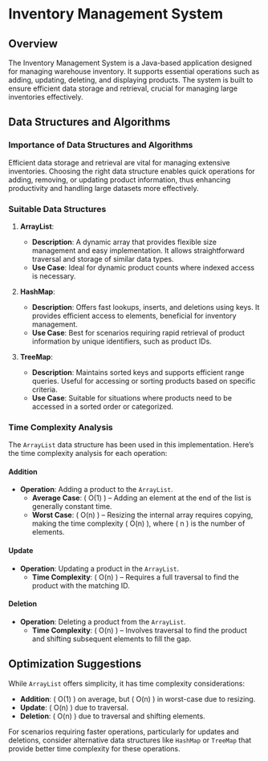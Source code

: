 # Inventory Management System

## Overview

The Inventory Management System is a Java-based application designed for managing warehouse inventory. It supports essential operations such as adding, updating, deleting, and displaying products. The system is built to ensure efficient data storage and retrieval, crucial for managing large inventories effectively.

## Data Structures and Algorithms

### Importance of Data Structures and Algorithms

Efficient data storage and retrieval are vital for managing extensive inventories. Choosing the right data structure enables quick operations for adding, removing, or updating product information, thus enhancing productivity and handling large datasets more effectively.

### Suitable Data Structures

1. **ArrayList**:

   - **Description**: A dynamic array that provides flexible size management and easy implementation. It allows straightforward traversal and storage of similar data types.
   - **Use Case**: Ideal for dynamic product counts where indexed access is necessary.

2. **HashMap**:

   - **Description**: Offers fast lookups, inserts, and deletions using keys. It provides efficient access to elements, beneficial for inventory management.
   - **Use Case**: Best for scenarios requiring rapid retrieval of product information by unique identifiers, such as product IDs.

3. **TreeMap**:
   - **Description**: Maintains sorted keys and supports efficient range queries. Useful for accessing or sorting products based on specific criteria.
   - **Use Case**: Suitable for situations where products need to be accessed in a sorted order or categorized.

### Time Complexity Analysis

The `ArrayList` data structure has been used in this implementation. Here’s the time complexity analysis for each operation:

#### Addition

- **Operation**: Adding a product to the `ArrayList`.
  - **Average Case**: \( O(1) \) – Adding an element at the end of the list is generally constant time.
  - **Worst Case**: \( O(n) \) – Resizing the internal array requires copying, making the time complexity \( O(n) \), where \( n \) is the number of elements.

#### Update

- **Operation**: Updating a product in the `ArrayList`.
  - **Time Complexity**: \( O(n) \) – Requires a full traversal to find the product with the matching ID.

#### Deletion

- **Operation**: Deleting a product from the `ArrayList`.
  - **Time Complexity**: \( O(n) \) – Involves traversal to find the product and shifting subsequent elements to fill the gap.

## Optimization Suggestions

While `ArrayList` offers simplicity, it has time complexity considerations:

- **Addition**: \( O(1) \) on average, but \( O(n) \) in worst-case due to resizing.
- **Update**: \( O(n) \) due to traversal.
- **Deletion**: \( O(n) \) due to traversal and shifting elements.

For scenarios requiring faster operations, particularly for updates and deletions, consider alternative data structures like `HashMap` or `TreeMap` that provide better time complexity for these operations.
